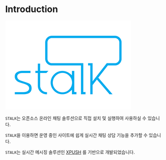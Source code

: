 Introduction
=============

![](stalk_logo.png)

`STALK`는 오픈소스 온라인 채팅 솔루션으로 직접 설치 및 실행하여 사용하실 수 있습니다.

`STALK`을 이용하면 운영 중인 사이트에 쉽게 실시간 채팅 상담 기능을 추가할 수 있습니다.

`STALK`는 실시간 메시징 솔루션인 [XPUSH](http://xpush.github.io/) 를 기반으로 개발되었습니다.
